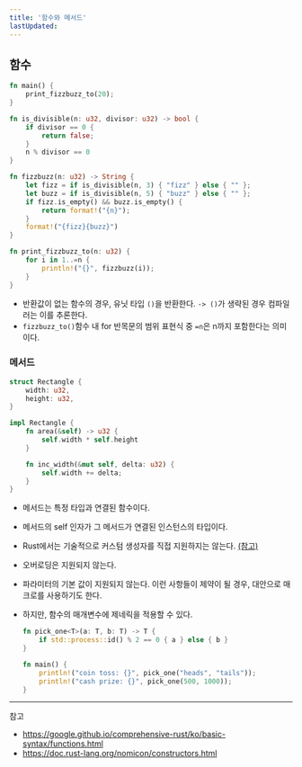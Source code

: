 ```yaml
---
title: '함수와 메서드'
lastUpdated: 
---
```


## 함수

```rust
fn main() {
    print_fizzbuzz_to(20);
}

fn is_divisible(n: u32, divisor: u32) -> bool {
    if divisor == 0 {
        return false;
    }
    n % divisor == 0
}

fn fizzbuzz(n: u32) -> String {
    let fizz = if is_divisible(n, 3) { "fizz" } else { "" };
    let buzz = if is_divisible(n, 5) { "buzz" } else { "" };
    if fizz.is_empty() && buzz.is_empty() {
        return format!("{n}");
    }
    format!("{fizz}{buzz}")
}

fn print_fizzbuzz_to(n: u32) {
    for i in 1..=n {
        println!("{}", fizzbuzz(i));
    }
}
```

- 반환값이 없는 함수의 경우, 유닛 타입 `()`을 반환한다. `-> ()`가 생략된 경우 컴파일러는 이를 추론한다.
- `fizzbuzz_to()`함수 내 for 반목문의 범위 표현식 중 `=n`은 n까지 포함한다는 의미이다.

### 메서드

```rust
struct Rectangle {
    width: u32,
    height: u32,
}

impl Rectangle {
    fn area(&self) -> u32 {
        self.width * self.height
    }

    fn inc_width(&mut self, delta: u32) {
        self.width += delta;
    }
}
```

- 메서드는 특정 타입과 연결된 함수이다.
- 메서드의 self 인자가 그 메서드가 연결된 인스턴스의 타입이다.
- Rust에서는 기술적으로 커스텀 생성자를 직접 지원하지는 않는다. [(참고)](https://doc.rust-lang.org/nomicon/constructors.html)
- 오버로딩은 지원되지 않는다.
- 파라미터의 기본 값이 지원되지 않는다. 이런 사항들이 제약이 될 경우, 대안으로 매크로를 사용하기도 한다.
- 하지만, 함수의 매개변수에 제네릭을 적용할 수 있다.
  
    ```rust
    fn pick_one<T>(a: T, b: T) -> T {
        if std::process::id() % 2 == 0 { a } else { b }
    }

    fn main() {
        println!("coin toss: {}", pick_one("heads", "tails"));
        println!("cash prize: {}", pick_one(500, 1000));
    }
    ```

---
참고
- https://google.github.io/comprehensive-rust/ko/basic-syntax/functions.html
- https://doc.rust-lang.org/nomicon/constructors.html